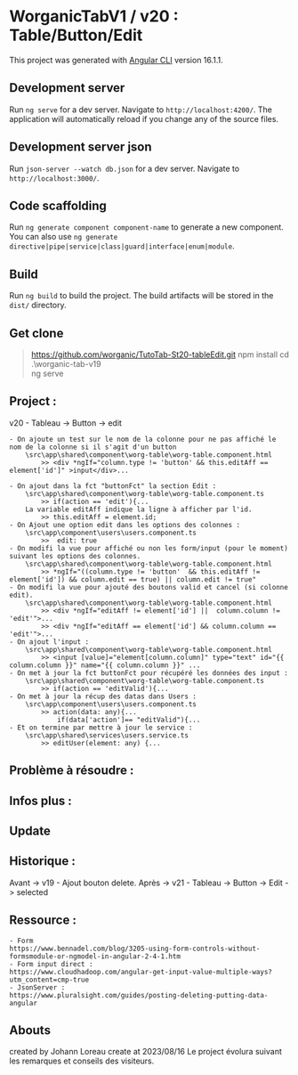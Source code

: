 # WorganicTabV1 / v20 : Table/Button/Edit

This project was generated with [Angular CLI](https://github.com/angular/angular-cli) version 16.1.1.

## Development server

Run `ng serve` for a dev server. Navigate to `http://localhost:4200/`. The application will automatically reload if you change any of the source files.


## Development server json

Run `json-server --watch db.json` for a dev server. Navigate to `http://localhost:3000/`.

## Code scaffolding

Run `ng generate component component-name` to generate a new component. You can also use `ng generate directive|pipe|service|class|guard|interface|enum|module`.

## Build

Run `ng build` to build the project. The build artifacts will be stored in the `dist/` directory.

## Get clone 
> https://github.com/worganic/TutoTab-St20-tableEdit.git
> npm install
> cd .\worganic-tab-v19\
> ng serve

## Project :
v20 - Tableau -> Button -> edit

    - On ajoute un test sur le nom de la colonne pour ne pas affiché le nom de la colonne si il s'agit d'un button
        \src\app\shared\component\worg-table\worg-table.component.html
            >> <div *ngIf="column.type != 'button' && this.editAff == element['id']" >input</div>...
            
    - On ajout dans la fct "buttonFct" la section Edit :
        \src\app\shared\component\worg-table\worg-table.component.ts
            >> if(action == 'edit'){...
        La variable editAff indique la ligne à afficher par l'id.
            >> this.editAff = element.id;
    - On Ajout une option edit dans les options des colonnes :
        \src\app\component\users\users.component.ts
            >>  edit: true    
    - On modifi la vue pour affiché ou non les form/input (pour le moment) suivant les options des colonnes.
        \src\app\shared\component\worg-table\worg-table.component.html
            >> *ngIf="((column.type != 'button'  && this.editAff != element['id']) && column.edit == true) || column.edit != true"
    - On modifi la vue pour ajouté des boutons valid et cancel (si colonne edit).
        \src\app\shared\component\worg-table\worg-table.component.html
            >> <div *ngIf="editAff != element['id'] ||  column.column != 'edit'">...
            >> <div *ngIf="editAff == element['id'] && column.column == 'edit'">...
    - On ajout l'input :
        \src\app\shared\component\worg-table\worg-table.component.html
            >> <input [value]="element[column.column]" type="text" id="{{ column.column }}" name="{{ column.column }}" ...
    - On met à jour la fct buttonFct pour récupéré les données des input :
        \src\app\shared\component\worg-table\worg-table.component.ts
            >> if(action == 'editValid'){...
    - On met à jour la récup des datas dans Users :
        \src\app\component\users\users.component.ts
            >> action(data: any){...
                if(data['action']== "editValid"){...
    - Et on termine par mettre à jour le service :
        \src\app\shared\services\users.service.ts
            >> editUser(element: any) {...

## Problème à résoudre :
    

## Infos plus :
   
## Update

## Historique :
Avant -> v19 - Ajout bouton delete.
Après -> v21 - Tableau -> Button -> Edit -> selected

## Ressource :
    - Form
    https://www.bennadel.com/blog/3205-using-form-controls-without-formsmodule-or-ngmodel-in-angular-2-4-1.htm
    - Form input direct :
    https://www.cloudhadoop.com/angular-get-input-value-multiple-ways?utm_content=cmp-true
    - JsonServer :
    https://www.pluralsight.com/guides/posting-deleting-putting-data-angular

## Abouts
created by Johann Loreau
create at 2023/08/16
Le project évolura suivant les remarques et conseils des visiteurs.